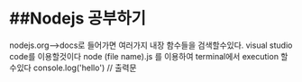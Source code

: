 ##Nodejs 공부하기
========
nodejs.org-->docs로 들어가면 여러가지 내장 함수들을 검색할수있다.
visual studio code를 이용할것이다
node (file name).js 를 이용하여 terminal에서 execution 할수있다
console.log('hello') // 출력문
